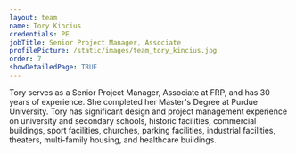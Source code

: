```yaml
---
layout: team
name: Tory Kincius
credentials: PE
jobTitle: Senior Project Manager, Associate
profilePicture: /static/images/team_tory_kincius.jpg
order: 7
showDetailedPage: TRUE
---
```

Tory serves as a Senior Project Manager, Associate at FRP, and has 30 years of experience.  She completed her Master's Degree at Purdue University. Tory has significant design and project management experience on university and secondary schools, historic facilities, commercial buildings, sport facilities, churches, parking facilities, industrial facilities, theaters, multi-family housing, and healthcare buildings.
